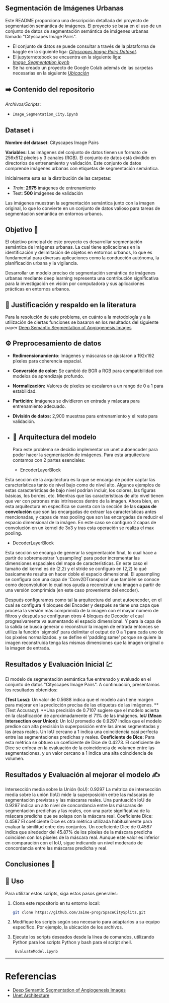 Segmentación de Imágenes Urbanas
---
Este README proporciona una descripción detallada del proyecto de segmentación semántica de imágenes. El proyecto se basa en el uso de un conjunto de datos de segmentación semántica de imágenes urbanas llamado "Cityscapes Image Pairs".

- El conjunto de datos se puede consultar a través de la plataforma de kaggle en la siguiente liga: [_Cityscapes Image Pairs Dataset_](https://www.kaggle.com/datasets/dansbecker/cityscapes-image-pairs/data).
- El jupyternotebook se encuentra en la siguiente liga: [_Image_Segmentation.ipynb_](https://colab.research.google.com/drive/1Pfqk_PoN-YN1KyA3a5ZTAgudswapfH6P?usp=sharing)
- Se ha creado un proyecto de Google Colab además de las carpetas necesarias en la siguiente [_Ubicación_](https://drive.google.com/drive/folders/1m7DZ6JIDJk5MSV1IQJvLZ2E4pBZJO__X?usp=sharing)


## :arrow_right: Contenido del repositorio 

 _Archivos/Scripts_: 
- `Image_Segmentation_City.ipynb` 

## Dataset :information_source:

**Nombre del dataset**: Cityscapes Image Pairs

**Variables**: Las imágenes del conjunto de datos tienen un formato de 256x512 píxeles y 3 canales (RGB). El conjunto de datos está dividido en directorios de entrenamiento y validación. Este conjunto de datos comprende imágenes urbanas con etiquetas de segmentación semántica.

Inicialmente esta es la distribución de las carpetas:

- _Train_: **2975** imágenes de entrenamiento
- Test: **500** imágenes de validación

Las imágenes muestran la segmentación semántica junto con la imagen original, lo que lo convierte en un conjunto de datos valioso para tareas de segmentación semántica en entornos urbanos.

## Objetivo :dart:
El objetivo principal de este proyecto es desarrollar segmentación semántica de imágenes urbanas. La cual tiene aplicaciones en la identificación y delimitación de objetos en entornos urbanos, lo que es fundamental para diversas aplicaciones como la conducción autónoma, la planificación urbana y la vigilancia.

Desarrollar un modelo preciso de segmentación semántica de imágenes urbanas mediante deep learning representa una contribución significativa para la investigación en visión por computadora y sus aplicaciones prácticas en entornos urbanos.

## :bookmark_tabs: Justificación y respaldo en la literatura
Para la resolución de este problema, en cuánto a la metodología y a la utilización de ciertas funciones se basaron en los resultados del siguiente paper 
[Deep Semantic Segmentation of Angiogenesis Images
](https://www.mdpi.com/1422-0067/24/2/1102)

## :gear: Preprocesamiento de datos

- **Redimensionamiento**: Imágenes y máscaras se ajustaron a 192x192 píxeles para coherencia espacial.
- **Conversión de color:** Se cambió de BGR a RGB para compatibilidad con modelos de aprendizaje profundo.
- **Normalización:** Valores de píxeles se escalaron a un rango de 0 a 1 para estabilidad.
- **Partición:** Imágenes se dividieron en entrada y máscara para entrenamiento adecuado.
- **División de datos:** 2,900 muestras para entrenamiento y el resto para validación.

- ## :diamond_shape_with_a_dot_inside: Arquitectura del modelo
  Para este problema se decidio implementar un unet autoencoder para poder hacer la segmentación de imágenes. Para esta arquitectura contamos con 2 partes esenciales:
  - EncoderLayerBlock
 
Esta sección de la arquitectura es la que se encarga de poder captar las características tanto de nivel bajo como de nivel alto. Algunos ejemplos de estas características de bajo nivel podrían incluir, los colores, las figuras básicas, los bordes, etc. Mientras que las características de alto nivel tienen que ver con patrones más intrínsecos dentro de la imagen. Ahora bien, en esta arquitectura en especifica se cuenta con la sección de las **capas de convolución** que son las encargadas de extraer las características antes mencionadas, y capas de max pooling que son las encargadas de reducir el espacio dimensional de la imágen. En este caso se configuro 2 capas de convolución en un kernel de 3x3 y tras esta operación se realiza el max pooling.
  - DecoderLayerBlock

Esta sección se encarga de generar la segmentación final, lo cual hace a partir de sobremuestrar 'upsampling' para poder incrementar las dimensiones espaciales del mapa de características. En este caso el tamaño del kernel es de (2,2) y el stride se configuro en (2,2) lo qué basicamente resulta en hacer doble el espacio dimensional. El upsampling se configura con una capa de 'Conv2DTranspose' que también se conoce como deconvolution lo cual nos ayuda a reconstruir una imagen a partir de una versión comprimida (en este caso proveniente del encoder). 

Después configuramos como tal la arquitectura del unet autoencoder, en el cual se configura 4 bloques del Encoder y después se tiene una capa que procesa la versión más comprimida de la imagen con el mayor número de filtros y después se configuran otros 4 bloques de Decoder el cual progresivamente va aumentando el espacio dimensional. Y para la capa de la salida se busca generar o reconstruir la imagen de entrada entonces se utiliza la función 'sigmoid' para delimitar el output de 0 a 1 para cada uno de los pixeles normalizados. y se define el 'padding:same' porque se quiere la imagen reconstruida tenga las mismas dimensiones que la imagen original o la imagen de entrada. 

## Resultados y Evaluación Inicial :chart:

El modelo de segmentación semántica fue entrenado y evaluado en el conjunto de datos "Cityscapes Image Pairs". A continuación, presentamos los resultados obtenidos:

**(Test Loss):** Un valor de 0.5688 indica que el modelo aún tiene margen para mejorar en la predicción precisa de las etiquetas de las imágenes. 
**(Test Accuracy): **Una precisión de 0.7107 sugiere que el modelo acierta en la clasificación de aproximadamente el 71% de las imágenes.
**IoU (Mean Intersection over Union):** Un IoU promedio de 0.9297 indica que el modelo predice con alta precisión la superposición entre las áreas segmentadas y las áreas reales. Un IoU cercano a 1 indica una coincidencia casi perfecta entre las segmentaciones predichas y reales.
**Coeficiente de Dice:** Para esta métrica se obtuvo un coeficiente de Dice de 0.4273. El coeficiente de Dice se enfoca en la evaluación de la coincidencia de volumen entre las segmentaciones, y un valor cercano a 1 indica una alta coincidencia de volumen.

## Resultados y Evaluación al mejorar el modelo :writing_hand:
Intersección media sobre la Unión (IoU): 0.9297
La métrica de intersección media sobre la unión (IoU) mide la superposición entre las máscaras de segmentación previstas y las máscaras reales. Una puntuación IoU de 0.9297 indica un alto nivel de concordancia entre las máscaras de segmentación predichas y las reales, con una parte significativa de la máscara predicha que se solapa con la máscara real.
Coeficiente Dice: 0.4587
El coeficiente Dice es otra métrica utilizada habitualmente para evaluar la similitud entre dos conjuntos. Un coeficiente Dice de 0.4587 indica que alrededor del 45.87% de los píxeles de la máscara predicha coinciden con los píxeles de la máscara real. Aunque este valor es inferior en comparación con el IoU, sigue indicando un nivel moderado de concordancia entre las máscaras predicha y real.


## Conclusiones :triangular_flag_on_post:



## :small_blue_diamond: Uso

Para utilizar estos scripts, siga estos pasos generales:

1. Clona este repositorio en tu entorno local:

   ```bash
   git clone https://github.com/Jaime-prog/SpaceCitySplits.git
   ```
2. Modifique los scripts según sea necesario para adaptarlos a su equipo específico. Por ejemplo, la ubicación de los archivos.
3. Ejecute los scripts deseados desde la línea de comandos, utilizando Python para los scripts Python y bash para el script shell.
  
   ```
    EvaluateModel.ipynb
   ```

---
# Referencias
- [Deep Semantic Segmentation of Angiogenesis Images
](https://www.mdpi.com/1422-0067/24/2/1102)
- [Unet Architecture](https://www.kaggle.com/code/prvnkmr/unet-architecture-breakdown)
